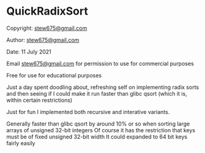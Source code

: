 # QuickRadixSort

Copyright: stew675@gmail.com

Author: stew675@gmail.com

Date: 11 July 2021

Email stew675@gmail.com for permission to use for commercial purposes

Free for use for educational purposes

Just a day spent doodling about, refreshing self on implementing radix sorts and then seeing if
I could make it run faster than glibc qsort (which it is, within certain restrictions)

Just for fun I implemented both recursive and interative variants.

Generally faster than glibc qsort by around 10% or so when sorting large arrays of unsigned 32-bit integers
Of course it has the restriction that keys must be of fixed unsigned 32-bit width
It could expanded to 64 bit keys fairly easily

